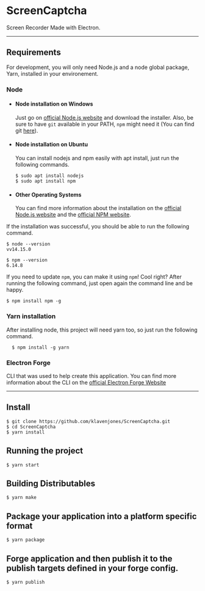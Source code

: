# ScreenCaptcha
Screen Recorder Made with Electron. 

---
## Requirements

For development, you will only need Node.js and a node global package, Yarn, installed in your environement.

### Node
- #### Node installation on Windows

  Just go on [official Node.js website](https://nodejs.org/) and download the installer.
Also, be sure to have `git` available in your PATH, `npm` might need it (You can find git [here](https://git-scm.com/)).

- #### Node installation on Ubuntu

  You can install nodejs and npm easily with apt install, just run the following commands.

      $ sudo apt install nodejs
      $ sudo apt install npm

- #### Other Operating Systems
  You can find more information about the installation on the [official Node.js website](https://nodejs.org/) and the [official NPM website](https://npmjs.org/).

If the installation was successful, you should be able to run the following command.

    $ node --version
    vv14.15.0

    $ npm --version
    6.14.8

If you need to update `npm`, you can make it using `npm`! Cool right? After running the following command, just open again the command line and be happy.

    $ npm install npm -g

###
### Yarn installation
  After installing node, this project will need yarn too, so just run the following command.

      $ npm install -g yarn



### Electron Forge

CLI that was used to help create this application. You can find more information about the CLI on the [official Electron Forge Website](https://www.electronforge.io/)




---

## Install

    $ git clone https://github.com/klavenjones/ScreenCaptcha.git
    $ cd ScreenCaptcha
    $ yarn install

## Running the project

    $ yarn start

## Building Distributables

    $ yarn make
    
## Package your application into a platform specific format    
    
    $ yarn package
    
## Forge application and then publish it to the publish targets defined in your forge config.    
    
    $ yarn publish
